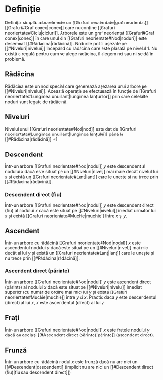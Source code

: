 # Definiție
Definiția simplă: arborele este un [[Grafuri neorientate|graf neorientat]] [[Grafuri#Graf conex|conex]] care nu conține [[Grafuri neorientate#Ciclu|cicluri]].
Arborele este un graf neorientat [[Grafuri#Graf conex|conex]] în care unul din [[Grafuri neorientate#Nod|noduri]] este desemnat [[#Rădăcina|rădăcină]]. Nodurile pot fi așezate pe [[#Niveluri|niveluri]] începând cu rădăcina care este plasată pe nivelul 1. 
Nu există o regulă pentru cum se alege rădăcina, îl alegem noi sau ni se dă în problemă.
## Rădăcina
Rădăcina este un nod special  care generează așezarea unui arbore pe [[#Niveluri|niveluri]]. Această operație se efectuează în funcție de [[Grafuri neorientate#Lungimea unui lanț|lungimea lanțurilor]] prin care celelalte noduri sunt legate de rădăcină.
## Niveluri
Nivelul unui [[Grafuri neorientate#Nod|nod]] este dat de [[Grafuri neorientate#Lungimea unui lanț|lungimea lanțului]] până la [[#Rădăcina|rădăcină]] +1
## Descendent
Într-un arbore [[Grafuri neorientate#Nod|nodul]] $y$ este descendent al nodului $x$ dacă este situat pe un [[#Niveluri|nivel]] mai mare decât nivelul lui $x$ și există un [[Grafuri neorientate#Lanț|lanț]] care le unește și nu trece prin [[#Rădăcina|rădăcină]].
### Descendent direct (fiu)
Într-un arbore [[Grafuri neorientate#Nod|nodul]] $y$ este descendent direct (fiu) al nodului $x$ dacă este situat pe [[#Niveluri|nivelul]] imediat următor lui $x$ și există [[Grafuri neorientate#Muchie|muchie]] între $x$ și $y$.
## Ascendent
Într-un arbore cu rădăcină [[Grafuri neorientate#Nod|nodul]] $x$ este ascendentul nodului $y$ dacă este situat pe un [[#Niveluri|nivel]] mai mic decât al lui $y$ și există un [[Grafuri neorientate#Lanț|lanț]] care le unește și nu trece prin [[#Rădăcina|rădăcină]].
### Ascendent direct (părinte)
Într-un arbore [[Grafuri neorientate#Nod|nodul]] $y$ este ascendent direct (părinte) al nodului $x$ dacă este situat pe [[#Niveluri|nivelul]] imediat superior (cu număr de ordine mai mic) lui $y$ și există [[Grafuri neorientate#Muchie|muchie]] între $y$ și $x$.
Practic daca $y$ este descendentul (direct) al lui  $x$, $x$ este ascendentul (direct) al lui $y$
## Frați
Într-un arbore [[Grafuri neorientate#Nod|nodul]] $x$ este fratele nodului $y$ dacă au același [[#Ascendent direct (părinte)|părinte]] (ascendent direct).
## Frunză
Într-un arbore cu rădăcină nodul $x$ este frunză dacă nu are nici un [[#Descendent|descendent]] (implicit nu are nici un [[#Descendent direct (fiu)|fiu sau descendent direct]])
